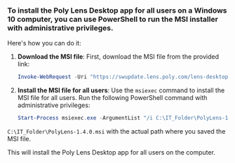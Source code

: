 ### To install the Poly Lens Desktop app for all users on a Windows 10 computer, you can use PowerShell to run the MSI installer with administrative privileges. 

Here's how you can do it:

1. **Download the MSI file**:
   First, download the MSI file from the provided link:
   ```powershell
   Invoke-WebRequest -Uri "https://swupdate.lens.poly.com/lens-desktop-windows/1.4.0/1.4.0/PolyLens-1.4.0.msi" -OutFile "C:\IT_Folder\PolyLens-1.4.0.msi"
   ```

2. **Install the MSI file for all users**:
   Use the `msiexec` command to install the MSI file for all users. Run the following PowerShell command with administrative privileges:
   ```powershell
   Start-Process msiexec.exe -ArgumentList "/i C:\IT_Folder\PolyLens-1.4.0.msi /quiet /norestart ALLUSERS=1" -Wait -NoNewWindow
   ```

`C:\IT_Folder\PolyLens-1.4.0.msi` with the actual path where you saved the MSI file.

This will install the Poly Lens Desktop app for all users on the computer. 
